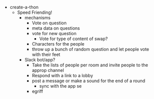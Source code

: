 - create-a-thon
	- Speed Friending!
		- mechanisms
			- Vote on question
			- meta data on questions
			- vote for new question
				- Vote for type of content of swap?
			- Characters for the people
			- throw up a bunch of random question and let people vote with their feet
		- Slack bot/app?
			- Take the lists of people per room and invite people to the approp channel
			- Respond with a link to a lobby
			- post a message or make a sound for the end of a round
				- sync with the app se
			- egriff